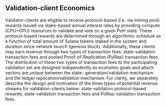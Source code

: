 ## Validation-client Economics

Validator-clients are eligible to receive protocol-based (i.e. via mining pool) rewards issued via stake-based annual interest rates by providing compute (CPU+GPU) resources to validate and vote on a given PoH state. These protocol-based rewards are determined through an algorithmic schedule as a function of total amount of Solana tokens staked in the system and duration since network launch (genesis block). Additionally, these clients may earn revenue through two types of transaction fees: state-validation transaction fees and pooled Proof-of-Replication (PoRep) transaction fees. The distribution of these two types of transaction fees to the participating validation set are designed independently as economic goals and attack vectors are unique between the state- generation/validation mechanism and the ledger replication/validation mechanism. For clarity, we separately describe the design and motivation of the three types of potential revenue streams for validation-clients below: state-validation protocol-based rewards, state-validation transaction fees and PoRep-validation transaction fees.

